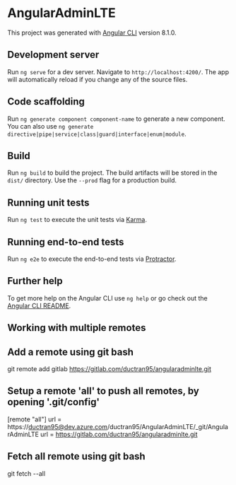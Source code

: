 # AngularAdminLTE

This project was generated with [Angular CLI](https://github.com/angular/angular-cli) version 8.1.0.

## Development server

Run `ng serve` for a dev server. Navigate to `http://localhost:4200/`. The app will automatically reload if you change any of the source files.

## Code scaffolding

Run `ng generate component component-name` to generate a new component. You can also use `ng generate directive|pipe|service|class|guard|interface|enum|module`.

## Build

Run `ng build` to build the project. The build artifacts will be stored in the `dist/` directory. Use the `--prod` flag for a production build.

## Running unit tests

Run `ng test` to execute the unit tests via [Karma](https://karma-runner.github.io).

## Running end-to-end tests

Run `ng e2e` to execute the end-to-end tests via [Protractor](http://www.protractortest.org/).

## Further help

To get more help on the Angular CLI use `ng help` or go check out the [Angular CLI README](https://github.com/angular/angular-cli/blob/master/README.md).

## Working with multiple remotes
## Add a remote using git bash

git remote add gitlab https://gitlab.com/ductran95/angularadminlte.git

## Setup a remote 'all' to push all remotes, by opening '.git/config'

[remote "all"]
    url = https://ductran95@dev.azure.com/ductran95/AngularAdminLTE/_git/AngularAdminLTE
    url = https://gitlab.com/ductran95/angularadminlte.git

## Fetch all remote using git bash

git fetch --all
